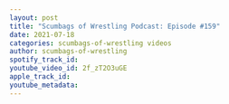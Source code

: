 ```yaml
---
layout: post
title: "Scumbags of Wrestling Podcast: Episode #159"
date: 2021-07-18
categories: scumbags-of-wrestling videos
author: scumbags-of-wrestling
spotify_track_id: 
youtube_video_id: 2f_zT2O3uGE
apple_track_id: 
youtube_metadata: 
---
```

